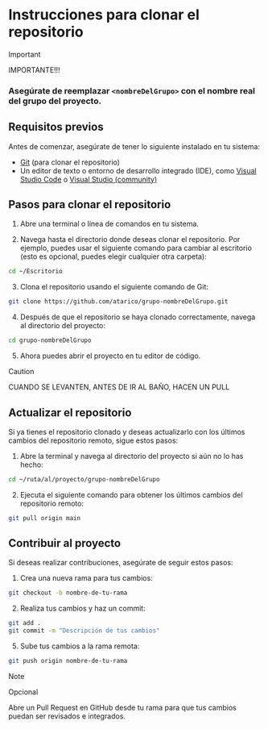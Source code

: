 # Instrucciones para clonar el repositorio

> [!IMPORTANT]
> IMPORTANTE!!!

### Asegúrate de reemplazar `<nombreDelGrupo>` con el nombre real del grupo del proyecto.

## Requisitos previos

Antes de comenzar, asegúrate de tener lo siguiente instalado en tu sistema:

- [Git](https://git-scm.com/) (para clonar el repositorio)
- Un editor de texto o entorno de desarrollo integrado (IDE), como [Visual Studio Code](https://code.visualstudio.com/) o [Visual Studio (community)](https://visualstudio.microsoft.com/free-developer-offers/)

## Pasos para clonar el repositorio

1. Abre una terminal o línea de comandos en tu sistema.

2. Navega hasta el directorio donde deseas clonar el repositorio. Por ejemplo, puedes usar el siguiente comando para cambiar al escritorio (esto es opcional, puedes elegir cualquier otra carpeta):

```bash
cd ~/Escritorio
```

3. Clona el repositorio usando el siguiente comando de Git:

```bash
git clone https://github.com/atarico/grupo-nombreDelGrupo.git
```

4. Después de que el repositorio se haya clonado correctamente, navega al directorio del proyecto:

```bash
cd grupo-nombreDelGrupo
```

5. Ahora puedes abrir el proyecto en tu editor de código.

> [!CAUTION]
> CUANDO SE LEVANTEN, ANTES DE IR AL BAÑO, HACEN UN PULL

## Actualizar el repositorio

Si ya tienes el repositorio clonado y deseas actualizarlo con los últimos cambios del repositorio remoto, sigue estos pasos:

1. Abre la terminal y navega al directorio del proyecto si aún no lo has hecho:

```bash
cd ~/ruta/al/proyecto/grupo-nombreDelGrupo
```

2. Ejecuta el siguiente comando para obtener los últimos cambios del repositorio remoto:

```bash
git pull origin main
```

## Contribuir al proyecto

Si deseas realizar contribuciones, asegúrate de seguir estos pasos:

1. Crea una nueva rama para tus cambios:

```bash
git checkout -b nombre-de-tu-rama
```

2. Realiza tus cambios y haz un commit:

```bash
git add .
git commit -m "Descripción de tus cambios"
```

5. Sube tus cambios a la rama remota:

```bash
git push origin nombre-de-tu-rama
```

> [!NOTE]
> Opcional

Abre un Pull Request en GitHub desde tu rama para que tus cambios puedan ser revisados e integrados.

